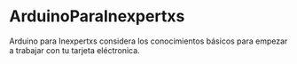 # ArduinoParaInexpertxs
Arduino para Inexpertxs considera los conocimientos básicos para empezar a trabajar con tu tarjeta eléctronica. 
